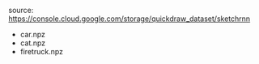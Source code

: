 source: https://console.cloud.google.com/storage/quickdraw_dataset/sketchrnn 
- car.npz
- cat.npz
- firetruck.npz